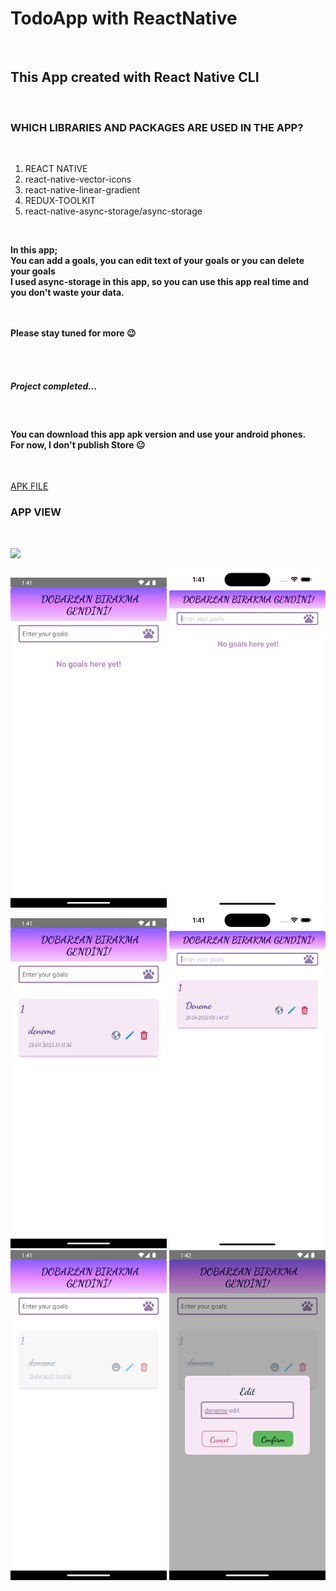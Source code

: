 <h1> TodoApp with ReactNative</h1></br>

<h2> This App created with React Native CLI </h2>  </br>

<h3> WHICH LIBRARIES AND PACKAGES ARE USED IN THE APP? </h3> </br>

<p>

1. REACT NATIVE</br>
2. react-native-vector-icons </br>
3. react-native-linear-gradient </br>
4. REDUX-TOOLKIT </br>
5. react-native-async-storage/async-storage </br>
</p> </br>

<strong> <p>

In this app; </br> You can add a goals, you can edit text of your goals or you can delete your goals </br> I used async-storage in this app, so you can use this app real time and you don't waste your data. </br></br></br>

Please stay tuned for more 😉 </br></br>

</p></strong></br>

<h5> Project completed... </h5> </br>

<h4> You can download this app apk version and use your android phones. </br> For now, I don't publish Store 😐 </h4> </br>

[APK FILE](/assets/apk/apk-release.apk)

<h3> APP VIEW </h3> </br>

![](./assets/screen/screen.gif) </br>

<img src="./assets/screen/scr1.png" width="250">
<!-- </br> -->
<img src="./assets/screen/scr2.png" width="250">
<!-- </br> -->
<img src="./assets/screen/scr3.png" width="250">
<!-- </br> -->
<img src="./assets/screen/scr4.png" width="250">
<!-- </br> -->
<img src="./assets/screen/scr5.png" width="250">
<!-- </br> -->
<img src="./assets/screen/scr6.png" width="250">
<!-- </br> -->
